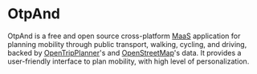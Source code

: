 # OtpAnd

OtpAnd is a free and open source cross-platform [MaaS](https://en.wikipedia.org/wiki/Mobility_as_a_service) application for planning mobility through public transport, walking, cycling, and driving, backed by [OpenTripPlanner](https://www.opentripplanner.org/)'s and [OpenStreetMap](https://www.openstreetmap.org)'s data. It provides a user-friendly interface to plan mobility, with high level of personalization.

